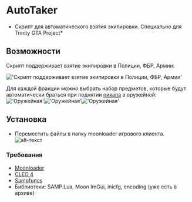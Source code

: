 # AutoTaker

- Скрипт для автоматического взятия экипировки. Специально для Trinity GTA Project\*

## Возможности

Скрипт поддерживает взятие экипировки в Полиции, ФБР, Армии:

!['Скрипт поддерживает взятие экипировки в Полиции, ФБР, Армии'](https://d.radikal.ru/d41/1902/ef/fb47cfeb96d2.png)

Для каждой фракции можно выбрать набор предметов, которые будут автоматически браться при поднятии [пикапа](https://c.radikal.ru/c29/1902/7c/9f455d77dfcf.png) в оружейной:
!['Оружейная'](https://c.radikal.ru/c08/1902/b8/d001c2640cd5.png)!['Оружейная'](https://a.radikal.ru/a33/1902/ea/ebc65c4e979b.png)!['Оружейная'](https://b.radikal.ru/b24/1902/37/726a97e37372.png)

## Установка

- Переместить файлы в папку moonloader игрового клиента.
  ![alt-текст](https://b.radikal.ru/b31/1901/6a/28500651b1db.png "Как оно должно выглядеть в папке")

### Требования

- [Moonloader](https://blast.hk/threads/13305/)
- [CLEO 4](https://cleo.li)
- [Sampfuncs](https://blast.hk/threads/17/)
- Библиотеки: SAMP.Lua, Moon ImGui, inicfg, encoding (уже есть в архиве)
